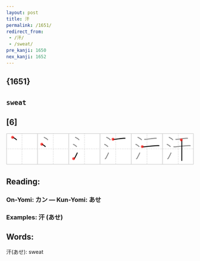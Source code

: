 ```yaml
---
layout: post
title: 汗
permalink: /1651/
redirect_from:
 - /汗/
 - /sweat/
pre_kanji: 1650
nex_kanji: 1652
---
```


## {1651}

## `sweat`

## [6]

<div class="stroke"><img src="../images/E6B197.png" /></div>

## Reading:

### On-Yomi: カン &mdash; Kun-Yomi: あせ

### Examples: 汗 (あせ)

## Words:

汗(あせ): sweat
